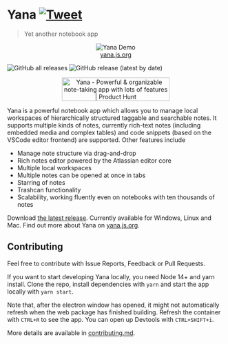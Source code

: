 # Yana [![Tweet](https://img.shields.io/twitter/url/http/shields.io.svg?style=social)](https://twitter.com/intent/tweet?text=Checkout%20Yana,%20a%20free%20and%20powerful%20notebook%20app&url=https://yana.js.org&hashtags=notetaking,organizing,yana)

> Yet another notebook app

<p align="center">
    <img src="https://github.com/lukasbach/yana/raw/master/demo.gif" alt="Yana Demo"><br>
    <a href="https://yana.js.org" data-homepagehide="true">yana.js.org</a>
</p>

![GitHub all releases](https://img.shields.io/github/downloads/lukasbach/yana/total)
![GitHub release (latest by date)](https://img.shields.io/github/downloads/lukasbach/yana/latest/total)

<p align="center">
  <a href="https://www.producthunt.com/posts/yana-3?utm_source=badge-featured&utm_medium=badge&utm_souce=badge-yana-3" target="_blank"><img src="https://api.producthunt.com/widgets/embed-image/v1/featured.svg?post_id=276473&theme=light" alt="Yana - Powerful & organizable note-taking app with lots of features | Product Hunt" style="width: 250px; height: 54px;" width="250" height="54" /></a>
</p>

Yana is a powerful notebook app which allows
you to manage local workspaces of hierarchically structured taggable
and searchable notes. It supports multiple kinds of notes, currently
rich-text notes (including embedded media and complex tables) and code
snippets (based on the VSCode editor frontend) are supported. Other
features include

- Manage note structure via drag-and-drop
- Rich notes editor powered by the Atlassian editor core
- Multiple local workspaces
- Multiple notes can be opened at once in tabs
- Starring of notes
- Trashcan functionality
- Scalability, working fluently even on notebooks with ten thousands of notes

Download [the latest release](https://github.com/lukasbach/yana/releases).
Currently available for Windows, Linux and Mac.
Find out more about Yana on [yana.js.org](https://yana.js.org).

## Contributing

Feel free to contribute with Issue Reports, Feedback or Pull Requests.

If you want to start developing Yana locally, you need Node 14+ and yarn install. Clone the repo,
install dependencies with `yarn` and start the app locally with `yarn start`.

Note that, after the electron window has opened, it might not automatically refresh when the web
package has finished building. Refresh the container with `CTRL+R` to see the app. You can
open up Devtools with `CTRL+SHIFT+i`.

More details are available in [contributing.md](./contributing.md).
